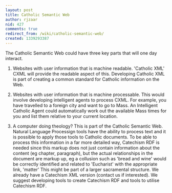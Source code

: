 ```yaml
---
layout: post
title: Catholic Semantic Web
author: rjzaar
nid: 427
comments: true
redirect_from: /wiki/catholic-semantic-web/
created: 1339293387
---
```

<span>The Catholic Semantic Web could have three key parts that will one day interact.</span>

1) Websites with user information that is machine readable. 'Catholic XML' CXML will provide the readable aspect of this. Developing Catholic XML is part of creating a common standard for Catholic information on the Web.

2) Websites with user information that is machine processable. This would involve developing intelligent agents to process CXML. For example, you have travelled to a foreign city and want to go to Mass. An Intelligent Catholic Agent could automatically work out the available Mass times for you and list them relative to your current location.

3) A computer doing theology? This is part of the Catholic Semantic Web. Natural Language Processign tools have the ability to process text and it is possible to apply those tools to Catholic documents. To be able to process this information in a far more detailed way, Catechism RDF is needed since this markup does not just contain information about the content (eg chapter, paragraph), but the actual relationships in the document are markup up, eg a collusion such as 'bread and wine' would be correctly identified and related to 'Eucharist' with the appropriate link, 'matter' This might be part of a larger sacramental structure. We already have a Catechism XML version (contact us if interested). We suggest developing tools to create Catechism RDF and tools to utilise Catechism RDF.
